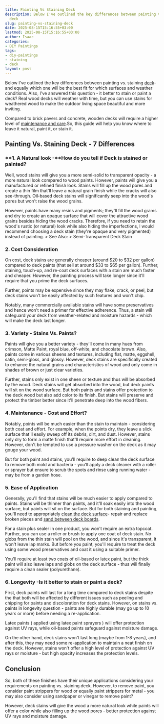 ```yaml
---
title: Painting Vs Staining Deck
description: Below I've outlined the key differences between painting vs. staining
  deck
slug: painting-vs-staining-deck
date: 2025-08-15T15:16:55+03:00
lastmod: 2025-08-15T15:16:55+03:00
author: Isaac
categories:
- DIY Paintings
tags:
- diy-paintings
- staining
- deck
layout: post
---
```

Below I've outlined the key differences between painting vs. staining [deck](https://pestpolicy.com/can-i-sand-my-deck-by-hand/)- and equally which one will be the best fit for which surfaces and weather conditions. Also, I've answered this question - it better to stain or paint a deck? Real wood decks will weather with time, but you can use stains for weathered wood to make the outdoor living space beautiful and more inviting.

Compared to brick pavers and concrete, wooden decks will require a higher level of [maintenance and care](https://www.extension.purdue.edu/extmedia/NCR/NCR-134.html).So, this guide will help you know where to leave it natural, paint it, or stain it.

##  Painting Vs. Staining Deck - 7 Differences

###  **1. A Natural look -**How do you tell if Deck is stained or painted?

Well, wood stains will give you a more semi-solid to transparent opacity - a more natural look compared to wood paints. However, paints will give you a manufactured or refined finish look. Stains will fill up the wood pores and create a thin film that'll leave a natural grain finish while the cracks will also see-through. Oil-based deck stains will significantly seep into the wood's pores but won't raise the wood grains.

However, paints have many resins and pigments; they'll fill the wood grams and dry to create an opaque surface that will cover the attractive wood grains besides hiding the wood cracks. Therefore, if you need to retain the wood's rustic (or natural) look while also hiding the imperfections, I would recommend choosing a deck stain (they're opaque and very pigmented) instead of painting. > See Also: > Semi-Transparent Deck Stain

###  2. Cost Consideration

On cost, deck stains are generally cheaper (around $20 to $32 per gallon) compared to deck paints (that sell at around $33 to $65 per gallon). Further, staining, touch-up, and re-coat deck surfaces with a stain are much faster and cheaper. However, the painting process will take longer since it'll require that you prime the deck surfaces.

Further, points may be expensive since they may flake, crack, or peel, but deck stains won't be easily affected by such features and won't chip.

Notably, many commercially available stains will have some preservatives and hence won't need a primer for effective adherence. Thus, a stain will safeguard your deck from weather-related and moisture hazards - which will make the deck last longer.

###  3. Variety - Stains Vs. Paints?

Paints will give you a better variety - they'll come in many hues from crimson, Matte Paint, royal blue, off-white, and chocolate brown. Also, paints come in various sheens and textures, including flat, matte, eggshell, satin, semi-gloss, and glossy. However, deck stains are specifically created to enhance the natural grains and characteristics of wood and only come in shades of brown or just clear varieties.

Further, stains only exist in one sheen or texture and thus will be absorbed by the wood. Deck stains will get absorbed into the wood, but deck paints will sit on the wood surface. But both paints and stains offer protection to the deck wood but also add color to its finish. But stains will preserve and protect the timber better since it'll penetrate deep into the wood fibers.

###  4. Maintenance - Cost and Effort?

Notably, points will be much easier than the stain to maintain - considering both coat and effort. For example, when the points dry, they leave a slick surface that'll easily sweep off its debris, dirt, and dust. However, stains only dry to form a matte finish that'll require more effort in cleaning. However, don't be tempted to use a pressure washer on the deck as it may gouge your wood.

But for both paint and stains, you'll require to deep clean the deck surface to remove both mold and bacteria - you'll apply a deck cleaner with a roller or sprayer but ensure to scrub the spots and rinse using running water - may be from a garden hose.

###  5. Ease of Application

Generally, you'll find that stains will be much easier to apply compared to paints. Stains will be thinner than paints, and it'll soak easily into the wood surface, but paints will sit on the surface. But for both staining and painting, you'll need to appropriately [clean the deck surface](https://pestpolicy.com/how-to-clean-a-deck-before-staining/)- repair and replace broken pieces and [sand between deck boards](https://pestpolicy.com/how-to-sand-between-deck-boards/).

For a stain plus sealer in one product, you won't require an extra topcoat. Further, you can use a roller or brush to apply one coat of deck stain. No globs from the thin stain will pool on the wood, and since it's transparent, it won't leave lap marks. But before you paint, you'll require to treat the deck using some wood preservatives and coat it using a suitable primer.

You'll require at least two coats of oil-based or latex paint, but the thick paint will also leave laps and globs on the deck surface - thus will finally require a clean sealer (polyurethane).

###  6. Longevity -Is it better to stain or paint a deck?

First, deck paints will last for a long time compared to deck stains despite the that both will be affected by different issues such as peeling and chipping for paints and discoloration for deck stains. However, on stains vs. paints in longevity question - paints are highly durable (may go up to 10 years or more) before needing a re-application.

Latex paints ( applied using latex paint sprayers ) will offer protection against UV rays, while oil-based paints safeguard against moisture damage.

On the other hand, deck stains won't last long (maybe from 1-8 years), and after this, they may need some re-application to maintain a neat finish on the deck. However, stains won't offer a high level of protection against UV rays or moisture - but high opacity increases the protection levels.

##  Conclusion

So, both of these finishes have their unique applications considering your requirements on painting vs. staining deck. However, to remove paint, you consider paint strippers for wood or equally paint strippers for metal - you may also consider using sandpaper or vinegar to remove paint?

However, deck stains will give the wood a more natural look while paints will offer a color while also filling up the wood pores - better protection against UV rays and moisture damage.
